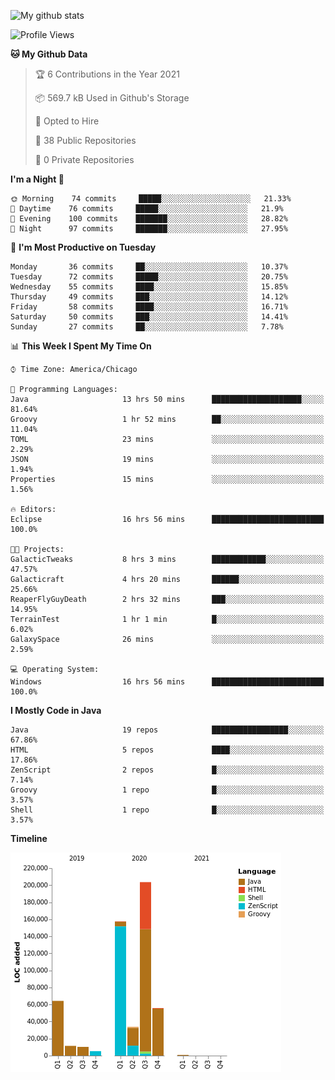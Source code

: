 ![My github stats](https://github-readme-stats.vercel.app/api?username=romvoid95&theme=gruvbox&include_all_commits=true&show_icons=true")

<!--START_SECTION:waka-->
![Profile Views](http://img.shields.io/badge/Profile%20Views-0-blue)

**🐱 My Github Data** 

> 🏆 6 Contributions in the Year 2021
 > 
> 📦 569.7 kB Used in Github's Storage 
 > 
> 💼 Opted to Hire
 > 
> 📜 38 Public Repositories 
 > 
> 🔑 0 Private Repositories  
 > 
**I'm a Night 🦉** 

```text
🌞 Morning    74 commits     █████░░░░░░░░░░░░░░░░░░░░   21.33% 
🌆 Daytime    76 commits     █████░░░░░░░░░░░░░░░░░░░░   21.9% 
🌃 Evening    100 commits    ███████░░░░░░░░░░░░░░░░░░   28.82% 
🌙 Night      97 commits     ███████░░░░░░░░░░░░░░░░░░   27.95%

```
📅 **I'm Most Productive on Tuesday** 

```text
Monday       36 commits     ██░░░░░░░░░░░░░░░░░░░░░░░   10.37% 
Tuesday      72 commits     █████░░░░░░░░░░░░░░░░░░░░   20.75% 
Wednesday    55 commits     ████░░░░░░░░░░░░░░░░░░░░░   15.85% 
Thursday     49 commits     ███░░░░░░░░░░░░░░░░░░░░░░   14.12% 
Friday       58 commits     ████░░░░░░░░░░░░░░░░░░░░░   16.71% 
Saturday     50 commits     ███░░░░░░░░░░░░░░░░░░░░░░   14.41% 
Sunday       27 commits     ██░░░░░░░░░░░░░░░░░░░░░░░   7.78%

```


📊 **This Week I Spent My Time On** 

```text
⌚︎ Time Zone: America/Chicago

💬 Programming Languages: 
Java                     13 hrs 50 mins      ████████████████████░░░░░   81.64% 
Groovy                   1 hr 52 mins        ██░░░░░░░░░░░░░░░░░░░░░░░   11.04% 
TOML                     23 mins             ░░░░░░░░░░░░░░░░░░░░░░░░░   2.29% 
JSON                     19 mins             ░░░░░░░░░░░░░░░░░░░░░░░░░   1.94% 
Properties               15 mins             ░░░░░░░░░░░░░░░░░░░░░░░░░   1.56%

🔥 Editors: 
Eclipse                  16 hrs 56 mins      █████████████████████████   100.0%

🐱‍💻 Projects: 
GalacticTweaks           8 hrs 3 mins        ████████████░░░░░░░░░░░░░   47.57% 
Galacticraft             4 hrs 20 mins       ██████░░░░░░░░░░░░░░░░░░░   25.66% 
ReaperFlyGuyDeath        2 hrs 32 mins       ███░░░░░░░░░░░░░░░░░░░░░░   14.95% 
TerrainTest              1 hr 1 min          █░░░░░░░░░░░░░░░░░░░░░░░░   6.02% 
GalaxySpace              26 mins             ░░░░░░░░░░░░░░░░░░░░░░░░░   2.59%

💻 Operating System: 
Windows                  16 hrs 56 mins      █████████████████████████   100.0%

```

**I Mostly Code in Java** 

```text
Java                     19 repos            █████████████████░░░░░░░░   67.86% 
HTML                     5 repos             ████░░░░░░░░░░░░░░░░░░░░░   17.86% 
ZenScript                2 repos             █░░░░░░░░░░░░░░░░░░░░░░░░   7.14% 
Groovy                   1 repo              █░░░░░░░░░░░░░░░░░░░░░░░░   3.57% 
Shell                    1 repo              █░░░░░░░░░░░░░░░░░░░░░░░░   3.57%

```


**Timeline**

![Chart not found](https://raw.githubusercontent.com/ROMVoid95/ROMVoid95/master/charts/bar_graph.png) 


<!--END_SECTION:waka-->
